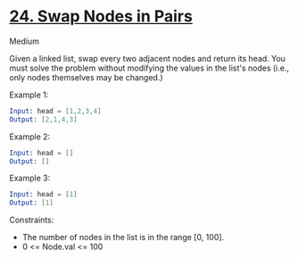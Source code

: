 # [24. Swap Nodes in Pairs](https://leetcode.com/problems/swap-nodes-in-pairs/)

Medium

Given a linked list, swap every two adjacent nodes and return its head. You must solve the problem without modifying the values in the list's nodes (i.e., only nodes themselves may be changed.)

Example 1:

```s
Input: head = [1,2,3,4]
Output: [2,1,4,3]
```

Example 2:

```s
Input: head = []
Output: []
```

Example 3:

```s
Input: head = [1]
Output: [1]
```

Constraints:

- The number of nodes in the list is in the range [0, 100].
- 0 <= Node.val <= 100
